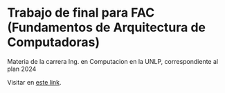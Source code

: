 # Trabajo de final para FAC (Fundamentos de Arquitectura de Computadoras)
Materia de la carrera Ing. en Computacion en la UNLP, correspondiente al plan 2024

Visitar en [este link](https://stefanolomo.github.io/FinalFAC/).
